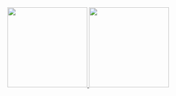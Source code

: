<div style="display:inline-block" align="center">
  <a href="https://github.com/gabrielgv456">
  <img  height="180em" src="https://github-readme-stats.vercel.app/api?username=edmilgabriel&show_icons=true&theme=tokyonight&include_all_commits=true&count_private=true"/>
  <img height="180em" src="https://github-readme-stats.vercel.app/api/top-langs/?username=edmilgabriel&layout=compact&langs_count=7&theme=tokyonight"/>
  
